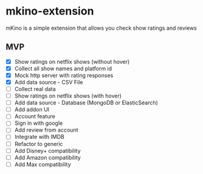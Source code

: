 # mkino-extension
mKino is a simple extension that allows you check show ratings and reviews

## MVP
- [x] Show ratings on netflix shows (without hover)
- [x] Collect all show names and platform id
- [x] Mock http server with rating responses
- [x] Add data source - CSV File
- [ ] Collect real data
- [ ] Show ratings on netflix shows (with hover)
- [ ] Add data source - Database (MongoDB or ElasticSearch)
- [ ] Add addon UI
- [ ] Account feature
- [ ] Sign in with google
- [ ] Add review from account
- [ ] Integrate with IMDB
- [ ] Refactor to generic
- [ ] Add Disney+ compatibility
- [ ] Add Amazon compatibility
- [ ] Add Max compatibility
